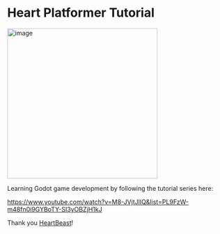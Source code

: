 # Heart Platformer Tutorial

<img width="345" alt="image" src="https://github.com/aussio/godot-heart-platformer/assets/6733176/90af9c0b-c9b2-45c6-97ab-8c6fc5463f6b">

Learning Godot game development by following the tutorial series here:

https://www.youtube.com/watch?v=M8-JVjtJlIQ&list=PL9FzW-m48fn0i9GYBoTY-SI3yOBZjH1kJ

Thank you [HeartBeast](https://www.youtube.com/@uheartbeast)!
